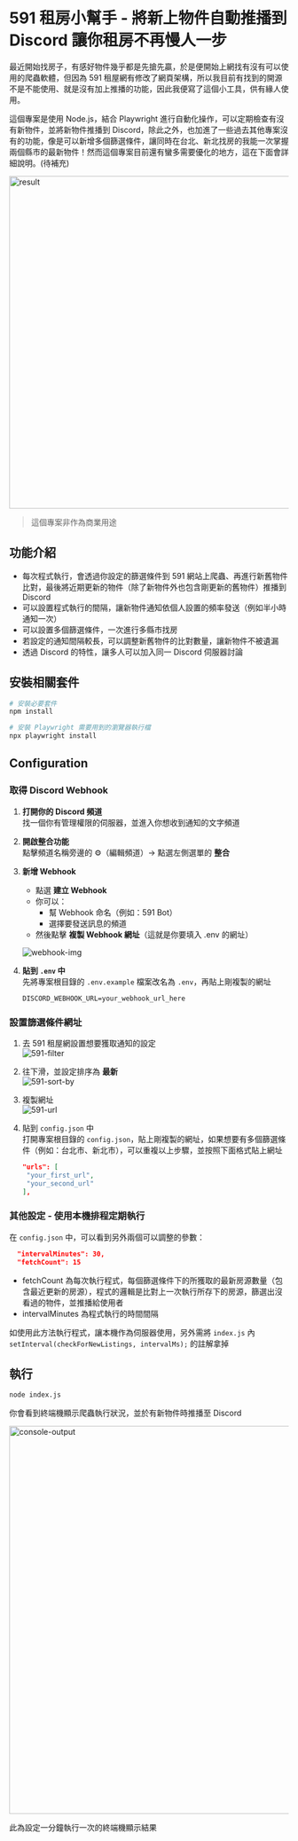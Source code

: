 # 591 租房小幫手 - 將新上物件自動推播到 Discord 讓你租房不再慢人一步

最近開始找房子，有感好物件幾乎都是先搶先贏，於是便開始上網找有沒有可以使用的爬蟲軟體，但因為 591 租屋網有修改了網頁架構，所以我目前有找到的開源不是不能使用、就是沒有加上推播的功能，因此我便寫了這個小工具，供有緣人使用。

這個專案是使用 Node.js，結合 Playwright 進行自動化操作，可以定期檢查有沒有新物件，並將新物件推播到 Discord，除此之外，也加進了一些過去其他專案沒有的功能，像是可以新增多個篩選條件，讓同時在台北、新北找房的我能一次掌握兩個縣市的最新物件！然而這個專案目前還有蠻多需要優化的地方，這在下面會詳細說明。(待補充)

<img src="https://github.com/user-attachments/assets/45c73d0d-bd59-4286-b468-b61f64931af1" alt="result" width="600"/>

> 這個專案非作為商業用途

## 功能介紹

- 每次程式執行，會透過你設定的篩選條件到 591 網站上爬蟲、再進行新舊物件比對，最後將近期更新的物件（除了新物件外也包含剛更新的舊物件）推播到 Discord
- 可以設置程式執行的間隔，讓新物件通知依個人設置的頻率發送（例如半小時通知一次）
- 可以設置多個篩選條件，一次進行多縣市找房
- 若設定的通知間隔較長，可以調整新舊物件的比對數量，讓新物件不被遺漏
- 透過 Discord 的特性，讓多人可以加入同一 Discord 伺服器討論

## 安裝相關套件

```bash
# 安裝必要套件
npm install

# 安裝 Playwright 需要用到的瀏覽器執行檔
npx playwright install
```

## Configuration

### 取得 Discord Webhook

1. **打開你的 Discord 頻道**  
   找一個你有管理權限的伺服器，並進入你想收到通知的文字頻道
2. **開啟整合功能**  
   點擊頻道名稱旁邊的 ⚙️（編輯頻道）→ 點選左側選單的 **整合**
3. **新增 Webhook**

   - 點選 **建立 Webhook**
   - 你可以：
     - 幫 Webhook 命名（例如：591 Bot）
     - 選擇要發送訊息的頻道
   - 然後點擊 **複製 Webhook 網址**（這就是你要填入 .env 的網址）

   ![webhook-img](https://github.com/user-attachments/assets/0e886d70-bc26-489a-9baa-29563266bccc)

4. **貼到 `.env` 中**  
   先將專案根目錄的 `.env.example` 檔案改名為 `.env`，再貼上剛複製的網址
   ```env
   DISCORD_WEBHOOK_URL=your_webhook_url_here
   ```

### 設置篩選條件網址

1. 去 591 租屋網設置想要獲取通知的設定  
   ![591-filter](https://github.com/user-attachments/assets/8a492220-0516-4d11-a384-f723fe1067db)

2. 往下滑，並設定排序為 **最新**  
   ![591-sort-by](https://github.com/user-attachments/assets/305d39a6-2b60-40e5-b52c-9c19eb08a8ac)

3. 複製網址  
   ![591-url](https://github.com/user-attachments/assets/ae33e03b-8457-422a-bf2e-1cf46da7ce3f)

4. 貼到 `config.json` 中  
    打開專案根目錄的 `config.json`，貼上剛複製的網址，如果想要有多個篩選條件（例如：台北市、新北市），可以重複以上步驟，並按照下面格式貼上網址
   ```json
   "urls": [
    "your_first_url",
    "your_second_url"
   ],
   ```

### 其他設定 - 使用本機排程定期執行

在 `config.json` 中，可以看到另外兩個可以調整的參數：

```json
  "intervalMinutes": 30,
  "fetchCount": 15
```

- fetchCount 為每次執行程式，每個篩選條件下的所獲取的最新房源數量（包含最近更新的房源），程式的邏輯是比對上一次執行所存下的房源，篩選出沒看過的物件，並推播給使用者
- intervalMinutes 為程式執行的時間間隔

如使用此方法執行程式，讓本機作為伺服器使用，另外需將 `index.js` 內 `setInterval(checkForNewListings, intervalMs);` 的註解拿掉

## 執行

```bash
node index.js
```

你會看到終端機顯示爬蟲執行狀況，並於有新物件時推播至 Discord

<img src="https://github.com/user-attachments/assets/729a9455-8cdf-4246-8661-b4a010a1158f" alt="console-output" width="700"/>

此為設定一分鐘執行一次的終端機顯示結果
